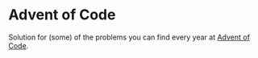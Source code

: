 # Advent of Code

Solution for (some) of the problems you can find every year at [Advent of Code][aoc].


[aoc]: https://adventofcode.com
